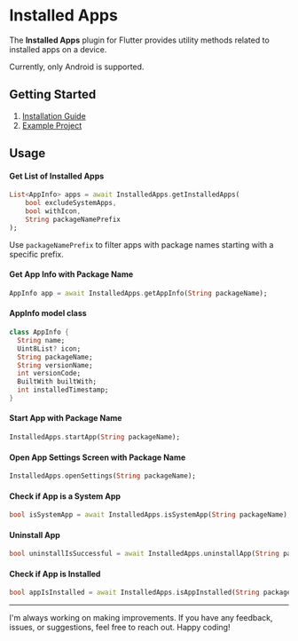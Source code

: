 # Installed Apps

The **Installed Apps** plugin for Flutter provides utility methods related to installed apps on a
device.

Currently, only Android is supported.

## Getting Started

1. [Installation Guide](https://pub.dev/packages/installed_apps/install)
2. [Example Project](https://github.com/sharmadhiraj/installed_apps/tree/master/example)

## Usage

#### Get List of Installed Apps

``` dart
List<AppInfo> apps = await InstalledApps.getInstalledApps(
	bool excludeSystemApps,
	bool withIcon,
	String packageNamePrefix
);
```

Use `packageNamePrefix` to filter apps with package names starting with a specific prefix.

#### Get App Info with Package Name

``` dart
AppInfo app = await InstalledApps.getAppInfo(String packageName);
```

#### AppInfo model class

``` dart
class AppInfo {
  String name;
  Uint8List? icon;
  String packageName;
  String versionName;
  int versionCode;
  BuiltWith builtWith;
  int installedTimestamp;
}
```

#### Start App with Package Name

``` dart
InstalledApps.startApp(String packageName);
```

#### Open App Settings Screen with Package Name

``` dart
InstalledApps.openSettings(String packageName);
```

#### Check if App is a System App

``` dart
bool isSystemApp = await InstalledApps.isSystemApp(String packageName);
```

#### Uninstall App

``` dart
bool uninstallIsSuccessful = await InstalledApps.uninstallApp(String packageName);
```

#### Check if App is Installed

``` dart 
bool appIsInstalled = await InstalledApps.isAppInstalled(String packageName);
```

<hr/>

I'm always working on making improvements. If you have any feedback, issues, or suggestions, feel
free to reach out. Happy coding!
